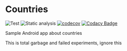 # Countries
![Test](https://github.com/overpas/Countries/workflows/Test/badge.svg)
![Static analysis](https://github.com/overpas/Countries/workflows/Static%20analysis/badge.svg)
[![codecov](https://codecov.io/gh/overpas/Countries/branch/master/graph/badge.svg?token=NiDL6E27ho)](https://codecov.io/gh/overpas/Countries)
[![Codacy Badge](https://app.codacy.com/project/badge/Grade/e2ee595426aa424a919df42cc459910d)](https://www.codacy.com/gh/overpas/Countries/dashboard?utm_source=github.com&amp;utm_medium=referral&amp;utm_content=overpas/Countries&amp;utm_campaign=Badge_Grade)

Sample Android app about countries

This is total garbage and failed experiments, ignore this
